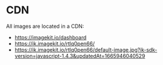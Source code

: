 # CDN

All images are located in a CDN:

- https://imagekit.io/dashboard
- https://ik.imagekit.io/rtlq0pen66/
- https://ik.imagekit.io/rtlq0pen66/default-image.jpg?ik-sdk-version=javascript-1.4.3&updatedAt=1665946040529
